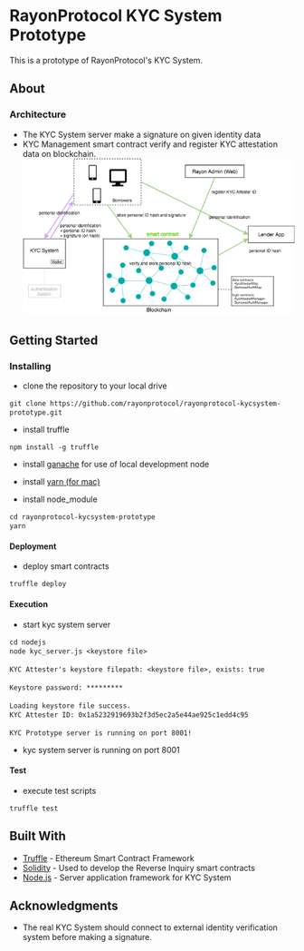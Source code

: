 # RayonProtocol KYC System Prototype

This is a prototype of RayonProtocol's KYC System.

## About
### Architecture
 - The KYC System server make a signature on given identity data
 - KYC Management smart contract verify and register KYC attestation data on blockchain.
![kyc_arch](doc/kyc_arch.png)


## Getting Started

### Installing

- clone the repository to your local drive

```
git clone https://github.com/rayonprotocol/rayonprotocol-kycsystem-prototype.git
```

- install truffle

```
npm install -g truffle
```

- install [ganache](http://truffleframework.com/ganache/) for use of local development node

- install [yarn (for mac)](https://yarnpkg.com/lang/en/docs/install/#mac-stable)

- install node_module

```
cd rayonprotocol-kycsystem-prototype
yarn
```

#### Deployment

- deploy smart contracts

```
truffle deploy

```

#### Execution

- start kyc system server

```
cd nodejs
node kyc_server.js <keystore file>

KYC Attester's keystore filepath: <keystore file>, exists: true

Keystore password: *********

Loading keystore file success.
KYC Attester ID: 0x1a5232919693b2f3d5ec2a5e44ae925c1edd4c95

KYC Prototype server is running on port 8001!

```
- kyc system server is running on port 8001

#### Test

- execute test scripts

```
truffle test

```

## Built With
* [Truffle](https://truffleframework.com/) - Ethereum Smart Contract Framework
* [Solidity](https://github.com/ethereum/solidity) - Used to develop the Reverse Inquiry smart contracts
* [Node.js](https://nodejs.org/en/) - Server application framework for KYC System

## Acknowledgments
* The real KYC System should connect to external identity verification system before making a signature.

